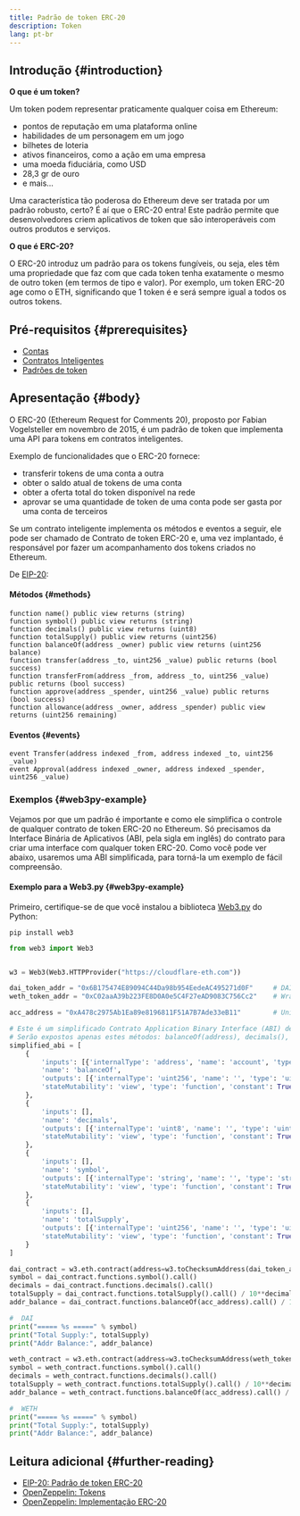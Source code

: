 ```yaml
---
title: Padrão de token ERC-20
description: Token
lang: pt-br
---
```


## Introdução {#introduction}

**O que é um token?**

Um token podem representar praticamente qualquer coisa em Ethereum:

- pontos de reputação em uma plataforma online
- habilidades de um personagem em um jogo
- bilhetes de loteria
- ativos financeiros, como a ação em uma empresa
- uma moeda fiduciária, como USD
- 28,3 gr de ouro
- e mais...

Uma característica tão poderosa do Ethereum deve ser tratada por um padrão robusto, certo? É aí que o ERC-20 entra! Este padrão permite que desenvolvedores criem aplicativos de token que são interoperáveis com outros produtos e serviços.

**O que é ERC-20?**

O ERC-20 introduz um padrão para os tokens fungíveis, ou seja, eles têm uma propriedade que faz com que cada token tenha exatamente o mesmo de outro token (em termos de tipo e valor). Por exemplo, um token ERC-20 age como o ETH, significando que 1 token é e será sempre igual a todos os outros tokens.

## Pré-requisitos {#prerequisites}

- [Contas](/developers/docs/accounts)
- [Contratos Inteligentes](/developers/docs/smart-contracts/)
- [Padrões de token](/developers/docs/standards/tokens/)

## Apresentação {#body}

O ERC-20 (Ethereum Request for Comments 20), proposto por Fabian Vogelsteller em novembro de 2015, é um padrão de token que implementa uma API para tokens em contratos inteligentes.

Exemplo de funcionalidades que o ERC-20 fornece:

- transferir tokens de uma conta a outra
- obter o saldo atual de tokens de uma conta
- obter a oferta total do token disponível na rede
- aprovar se uma quantidade de token de uma conta pode ser gasta por uma conta de terceiros

Se um contrato inteligente implementa os métodos e eventos a seguir, ele pode ser chamado de Contrato de token ERC-20 e, uma vez implantado, é responsável por fazer um acompanhamento dos tokens criados no Ethereum.

De [EIP-20](https://eips.ethereum.org/EIPS/eip-20):

#### Métodos {#methods}

```solidity
function name() public view returns (string)
function symbol() public view returns (string)
function decimals() public view returns (uint8)
function totalSupply() public view returns (uint256)
function balanceOf(address _owner) public view returns (uint256 balance)
function transfer(address _to, uint256 _value) public returns (bool success)
function transferFrom(address _from, address _to, uint256 _value) public returns (bool success)
function approve(address _spender, uint256 _value) public returns (bool success)
function allowance(address _owner, address _spender) public view returns (uint256 remaining)
```

#### Eventos {#events}

```solidity
event Transfer(address indexed _from, address indexed _to, uint256 _value)
event Approval(address indexed _owner, address indexed _spender, uint256 _value)
```

### Exemplos {#web3py-example}

Vejamos por que um padrão é importante e como ele simplifica o controle de qualquer contrato de token ERC-20 no Ethereum. Só precisamos da Interface Binária de Aplicativos (ABI, pela sigla em inglês) do contrato para criar uma interface com qualquer token ERC-20. Como você pode ver abaixo, usaremos uma ABI simplificada, para torná-la um exemplo de fácil compreensão.

#### Exemplo para a Web3.py {#web3py-example}

Primeiro, certifique-se de que você instalou a biblioteca [Web3.py](https://web3py.readthedocs.io/en/stable/quickstart.html#installation) do Python:

```
pip install web3
```

```python
from web3 import Web3


w3 = Web3(Web3.HTTPProvider("https://cloudflare-eth.com"))

dai_token_addr = "0x6B175474E89094C44Da98b954EedeAC495271d0F"     # DAI
weth_token_addr = "0xC02aaA39b223FE8D0A0e5C4F27eAD9083C756Cc2"    # Wrapped ether (WETH)

acc_address = "0xA478c2975Ab1Ea89e8196811F51A7B7Ade33eB11"        # Uniswap V2: DAI 2

# Este é um simplificado Contrato Application Binary Interface (ABI) de um ERC-20 Contrato de Token.
# Serão expostos apenas estes métodos: balanceOf(address), decimals(), symbol() and totalSupply()
simplified_abi = [
    {
        'inputs': [{'internalType': 'address', 'name': 'account', 'type': 'address'}],
        'name': 'balanceOf',
        'outputs': [{'internalType': 'uint256', 'name': '', 'type': 'uint256'}],
        'stateMutability': 'view', 'type': 'function', 'constant': True
    },
    {
        'inputs': [],
        'name': 'decimals',
        'outputs': [{'internalType': 'uint8', 'name': '', 'type': 'uint8'}],
        'stateMutability': 'view', 'type': 'function', 'constant': True
    },
    {
        'inputs': [],
        'name': 'symbol',
        'outputs': [{'internalType': 'string', 'name': '', 'type': 'string'}],
        'stateMutability': 'view', 'type': 'function', 'constant': True
    },
    {
        'inputs': [],
        'name': 'totalSupply',
        'outputs': [{'internalType': 'uint256', 'name': '', 'type': 'uint256'}],
        'stateMutability': 'view', 'type': 'function', 'constant': True
    }
]

dai_contract = w3.eth.contract(address=w3.toChecksumAddress(dai_token_addr), abi=simplified_abi)
symbol = dai_contract.functions.symbol().call()
decimals = dai_contract.functions.decimals().call()
totalSupply = dai_contract.functions.totalSupply().call() / 10**decimals
addr_balance = dai_contract.functions.balanceOf(acc_address).call() / 10**decimals

#  DAI
print("===== %s =====" % symbol)
print("Total Supply:", totalSupply)
print("Addr Balance:", addr_balance)

weth_contract = w3.eth.contract(address=w3.toChecksumAddress(weth_token_addr), abi=simplified_abi)
symbol = weth_contract.functions.symbol().call()
decimals = weth_contract.functions.decimals().call()
totalSupply = weth_contract.functions.totalSupply().call() / 10**decimals
addr_balance = weth_contract.functions.balanceOf(acc_address).call() / 10**decimals

#  WETH
print("===== %s =====" % symbol)
print("Total Supply:", totalSupply)
print("Addr Balance:", addr_balance)
```

## Leitura adicional {#further-reading}

- [EIP-20: Padrão de token ERC-20](https://eips.ethereum.org/EIPS/eip-20)
- [OpenZeppelin: Tokens](https://docs.openzeppelin.com/contracts/3.x/tokens#ERC20)
- [OpenZeppelin: Implementação ERC-20](https://github.com/OpenZeppelin/openzeppelin-contracts/blob/master/contracts/token/ERC20/ERC20.sol)
